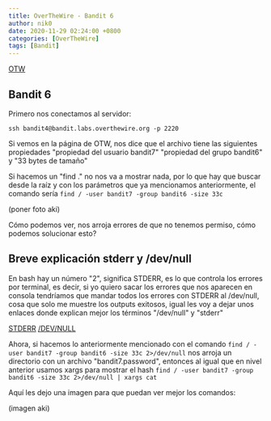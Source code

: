 ```yaml
---
title: OverTheWire - Bandit 6
author: nik0
date: 2020-11-29 02:24:00 +0800
categories: [OverTheWire]
tags: [Bandit]
---
```


[OTW](/assets/img/sample/OTW.png)

## Bandit 6

Primero nos conectamos al servidor:

```terminal
ssh bandit4@bandit.labs.overthewire.org -p 2220
```

Si vemos en la página de OTW, nos dice que el archivo tiene las siguientes propiedades "propiedad del usuario bandit7" "propiedad del grupo bandit6" y "33 bytes de tamaño"

Si hacemos un "find ." no nos va a mostrar nada, por lo que hay que buscar desde la raíz y con los parámetros que ya mencionamos anteriormente, el comando sería ```find / -user bandit7 -group bandit6 -size 33c```

(poner foto aki)

Cómo podemos ver, nos arroja errores de que no tenemos permiso, cómo podemos solucionar esto?
## Breve explicación stderr y /dev/null
En bash hay un número "2", significa STDERR, es lo que controla los errores por terminal, es decir, si yo quiero sacar los errores que nos aparecen en consola tendríamos que mandar todos los errores con STDERR al /dev/null, cosa que solo me muestre los outputs exitosos, igual les voy a dejar unos enlaces donde explican mejor los términos "/dev/null" y "stderr"

[STDERR](https://blog.carreralinux.com.ar/2017/07/descriptores-de-archivo-stdin-stdout-stderr/)
[/DEV/NULL](https://aprendiendoausarlinux.wordpress.com/2013/01/23/el-archivo-devnull/)

Ahora, si hacemos lo anteriormente mencionado con el comando ```find / -user bandit7 -group bandit6 -size 33c 2>/dev/null``` nos arroja un directorio con un archivo "bandit7.password", entonces al igual que en nivel anterior usamos xargs para mostrar el hash ```find / -user bandit7 -group bandit6 -size 33c 2>/dev/null | xargs cat```

Aquí les dejo una imagen para que puedan ver mejor los comandos:

(imagen aki)
